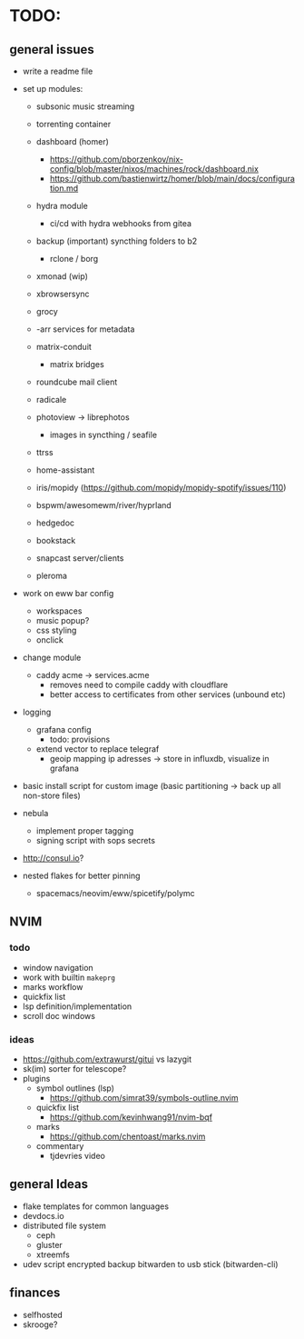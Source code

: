 # TODO:

## general issues

- write a readme file

- set up modules:
    - subsonic music streaming
    - torrenting container

    - dashboard (homer)
        - https://github.com/pborzenkov/nix-config/blob/master/nixos/machines/rock/dashboard.nix
        - https://github.com/bastienwirtz/homer/blob/main/docs/configuration.md

    - hydra module
        - ci/cd with hydra webhooks from gitea

    - backup (important) syncthing folders to b2
        - rclone / borg

    - xmonad (wip)
    - xbrowsersync
    - grocy

    - -arr services for metadata

    - matrix-conduit
        - matrix bridges

    - roundcube mail client
    - radicale

    - photoview -> librephotos
        - images in syncthing / seafile

    - ttrss
    - home-assistant
    - iris/mopidy (https://github.com/mopidy/mopidy-spotify/issues/110)

    - bspwm/awesomewm/river/hyprland
    - hedgedoc
    - bookstack
    - snapcast server/clients
    - pleroma


- work on eww bar config
    - workspaces
    - music popup?
    - css styling
    - onclick

- change module 
    - caddy acme -> services.acme
        - removes need to compile caddy with cloudflare
        - better access to certificates from other services (unbound etc)

- logging
    - grafana config
        - todo: provisions
    - extend vector to replace telegraf
        - geoip mapping ip adresses -> store in influxdb, visualize in grafana

- basic install script for custom image (basic partitioning -> back up all non-store files)

- nebula
    - implement proper tagging
    - signing script with sops secrets

- http://consul.io?

- nested flakes for better pinning
    - spacemacs/neovim/eww/spicetify/polymc

## NVIM

### todo

- window navigation
- work with builtin `makeprg`
- marks workflow
- quickfix list
- lsp definition/implementation
- scroll doc windows

### ideas

- https://github.com/extrawurst/gitui vs lazygit
- sk(im) sorter for telescope?
- plugins
    - symbol outlines (lsp)
        - https://github.com/simrat39/symbols-outline.nvim
    - quickfix list
        - https://github.com/kevinhwang91/nvim-bqf
    - marks
        - https://github.com/chentoast/marks.nvim
    - commentary
        - tjdevries video

## general Ideas

- flake templates for common languages
- devdocs.io
- distributed file system
    - ceph
    - gluster
    - xtreemfs
- udev script encrypted backup bitwarden to usb stick (bitwarden-cli)

## finances

- selfhosted
- skrooge?
